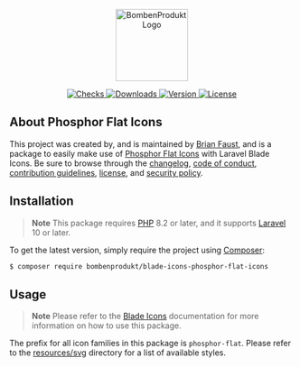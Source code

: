 <p align="center">
    <a href="https://bombenprodukt.com" target="_blank">
        <img src="https://raw.githubusercontent.com/faustbrian/assets/main/logo-text.svg" width="128" alt="BombenProdukt Logo" />
    </a>
</p>

<p align="center">
    <a href="https://github.com/faustbrian/blade-icons-phosphor-flat-icons/actions">
        <img src="https://badge.sh/github/check-runs/BombenProdukt/blade-icons-phosphor-flat-icons" alt="Checks" />
    </a>
    <a href="https://packagist.org/packages/bombenprodukt/blade-icons-phosphor-flat-icons">
        <img src="https://badge.sh/packagist/downloads/BombenProdukt/blade-icons-phosphor-flat-icons" alt="Downloads" />
    </a>
    <a href="https://packagist.org/packages/bombenprodukt/blade-icons-phosphor-flat-icons">
        <img src="https://badge.sh/packagist/version/BombenProdukt/blade-icons-phosphor-flat-icons" alt="Version" />
    </a>
    <a href="https://packagist.org/packages/bombenprodukt/blade-icons-phosphor-flat-icons">
        <img src="https://badge.sh/packagist/license/BombenProdukt/blade-icons-phosphor-flat-icons" alt="License" />
    </a>
</p>

## About Phosphor Flat Icons

This project was created by, and is maintained by [Brian Faust](https://github.com/faustbrian), and is a package to easily make use of [Phosphor Flat Icons](https://phosphoricons.com/) with Laravel Blade Icons. Be sure to browse through the [changelog](CHANGELOG.md), [code of conduct](.github/CODE_OF_CONDUCT.md), [contribution guidelines](.github/CONTRIBUTING.md), [license](LICENSE), and [security policy](.github/SECURITY.md).

## Installation

> **Note**
> This package requires [PHP](https://www.php.net/) 8.2 or later, and it supports [Laravel](https://laravel.com/) 10 or later.

To get the latest version, simply require the project using [Composer](https://getcomposer.org/):

```bash
$ composer require bombenprodukt/blade-icons-phosphor-flat-icons
```

## Usage

> **Note**
> Please refer to the [Blade Icons](https://github.com/faustbrian/blade-icons) documentation for more information on how to use this package.

The prefix for all icon families in this package is `phosphor-flat`. Please refer to the [resources/svg](/resources/svg) directory for a list of available styles.
